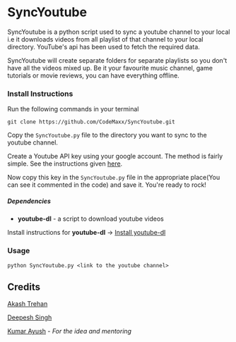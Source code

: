 SyncYoutube
============

SyncYoutube is a python script used to sync a youtube channel to your local i.e it downloads videos from all playlist of that channel to your local directory. YouTube's api has been used to fetch the required data.

SyncYoutube will create separate folders for separate playlists so you don't have all the videos mixed up. Be it your favourite music channel, game tutorials or movie reviews, you can have everything offline. 

### Install Instructions
Run the following commands in your terminal

`git clone https://github.com/CodeMaxx/SyncYoutube.git`

Copy the `SyncYoutube.py` file to the directory you want to sync to the youtube channel.

Create a Youtube API key using your google account. The method is fairly simple. See the instructions given [here](http://help.dimsemenov.com/kb/wordpress-royalslider-tutorials/wp-how-to-get-youtube-api-key).

Now copy this key in the `SyncYoutube.py` file in the appropriate place(You can see it commented in the code) and save it. You're ready to rock!

##### Dependencies
* **youtube-dl** - a script to download youtube videos

Install instructions for **youtube-dl** -> [Install youtube-dl](https://github.com/rg3/youtube-dl#user-content-installation)

### Usage
`python SyncYoutube.py <link to the youtube channel>`

## Credits
[Akash Trehan](https://github.com/CodeMaxx)

[Deepesh Singh](https://github.com/deepesh00)

[Kumar Ayush](https://github.com/cheekujodhpur) - *For the idea and mentoring*

